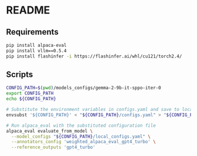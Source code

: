 # README

## Requirements
```bash
pip install alpaca-eval
pip install vllm==0.5.4
pip install flashinfer -i https://flashinfer.ai/whl/cu121/torch2.4/
```
<!-- Tested on h100-c. -->

## Scripts
```bash
CONFIG_PATH=$(pwd)/models_configs/gemma-2-9b-it-sppo-iter-0
export CONFIG_PATH
echo ${CONFIG_PATH}

# Substitute the environment variables in configs.yaml and save to local_configs.yaml
envsubst '${CONFIG_PATH}' < "${CONFIG_PATH}/configs.yaml" > "${CONFIG_PATH}/local_configs.yaml"

# Run alpaca_eval with the substituted configuration file
alpaca_eval evaluate_from_model \
  --model_configs "${CONFIG_PATH}/local_configs.yaml" \
  --annotators_config 'weighted_alpaca_eval_gpt4_turbo' \
  --reference_outputs 'gpt4_turbo' 
```      

<!-- ```bash
                            length_controlled_winrate  win_rate  standard_error  n_total  avg_length
gemma-1.1-2b-it-sppo-iter0                      19.85     13.04            1.19      805        1220
gemma-1.1-2b-it-sppo-iter0-evol 
``` -->
